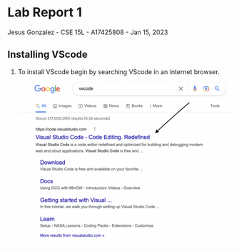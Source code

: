 # Lab Report 1
Jesus Gonzalez - CSE 15L - A17425808 - Jan 15, 2023
## Installing VScode
1. To install VScode begin by searching VScode in an internet browser.
![Image](VScode1.png)
